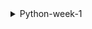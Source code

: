 <details>
 <summary> Python-week-1 </summary>
 ##Introduction to Python
* the introduction of using commands and how to navigate them
* learnt how to apply the syntax of python
  
Variables and Operators, data structure
  
* apply how to use different variables within python, such int, floats and decimal numbers
* got familier with the use of output variable to produce the task performed, such as normally used variable print()
* the application of true or false value, which is another variable in python
* data structures to asign mutliple variables
* the use of dictionaries by doing some exercises 
* the use of arithmetic operation to perform calculations
* the operators on strings, the use of operator to add two strings
* Completed some exercises to test myself how to narvigate with these different operators 
* got to learn about boolean values (True or False)

Lists, Sets, Dictionaries and Tuples
  
* learnt how lists are used to store multiple items in a single variable using square brackets [ ]
* A set is a collection which is unordered, unchangeable, and unindexed. they using 
* also got to do some exercises to test myself how to list items in a variable
* learnt about dictionaries on how they are constructed and applied using curly { }, and they have keys and values
* learnt about tuples how they are differentiated from sets and lists using different brackets, for tuples we use curly brackets ()

Methods that are used in python

* learnt how to use different methods such as
* remove() to remove from the list
* pop() to remove the specified index 
* del also remove specified index
* clear() emptied the list
* 
Control flow (if , elif and else statements)

* got to learn how if statements are constructed to check the condition
* got to learn of "elif" keyword which is used if previous conditions were not true
* also got to learn how "else" keyword function to catches anything that is catched by preeciding conditions
* accessing tuple by using indexing format

Loops 

* learnt how loops are used in python to execute statements
* With the while loop we can execute a set of statements as long as a condition is true
* with for loop i learnt that you can execute sets of statements
* With the continue statement we can stop the current iteration, and continue with the next
* With the break statement we can stop the loop even if the while condition is true
* the importance of using inreament while looping to avoid the loop continuing forever

Factorials

* learnt that the factorial represented by a exclamation mark after a number
* also that is equal to the product of that number, all the integers below it to one
* also learnt that is important to check the input
* factorial can be used to check the variable type

Functions 

* in python a function is defined using "def" keyword
* example: def my_function() 
* to call a function, use the functiopn name followed by parentheses
* The function body is indented and contains the code that performs the desired operation on the inputs, and the "return" keyword is used to specify the output
* a function may mutate a variable without returning anything
* Functions can take one or more arguments, and they may or may not return a value
* the special Python keyword "None" represents the absence of value, and it is the default return value for functions that do not explicitly return anything

Classes and Objects

* when we define a class, we use an uppercase letter fintor the class name, and we start defining all the functions and attributes inside the class definition
* we usually begin by creating a special function called the initialization function, or "init" function, which gets called every time an instance of the class is created
* almost everything in Python is an object, with its properties and methods
* a Class is like an object constructor, or a "blueprint" for creating objects

Int and Floats

* python automatically returns a float to accomodate non-whole numbers
* adding a float to an int or multiplying or using exponents

Alternative number types(Decimal, Booleans and Strings)

* if you pass a second argument as a number it will convert the first argument as a number, it will convert the first argument from thaat base to base 10.
* learnt that if you pass a second argument as a number, it will convert the first argument from that base 10. for instance "100" in base 2 is equal to 4 in base 10
* also got to know that the first argument must always be a string, even if want to convert it from different base
* this is done because there may be non-numeric characters in the string that are valid in some bases
* learnt that python has another class decimal that addresses some of the issues we saw with floats
* got to understand that floats are great they have floating point errors that can be problematic in certain situations, such as when dealing money.
* to use use decimal module, you need to import the decimal class and the getContext function at the top of your code
* the getContext function returns a context object that holds global settings for using decimal class.
* with deciaml class you can instatiate a decimal object with a number value, for instance decimal 1 devided by decimal 3 returns 0,3333 with four deciaml places
* You can also pass in a float, but be aware that the decimal module will try to exactly replicate the float with all its digits, which may lead to floating point errors
* python easily casts integers to booleans -1 is true and 0 is false, anything except 0 is true
* in fact anything except 0 is true, so even -1 amd imaginary 1 are true, but float 0 imaginary 0 are false
* string is true, anything other than an empty string is also true
* the only false string is an empty one, but be careful not to accidentally have a space in there
* we can also cast data structures to booleans, an empty list or dictionary is false
* python has numerous tools to analyze and construct strings, and one of the most useful is slicing
* slicing refers to taking a portion of a string and returning it

Formatting

* python has a few ways to create strings, including string concatenation and f-strings
* f-strings allows us to insert variable or expressions inside curly braces in a string
* we can also do rounding and number formatting with f-strings
* the format fuction is similar to f-strings and was used in vertions of python 3.6

Multiple-line strings

* python has a handy feature for creating multi-line strings by using triple quotes
* if we to include literal triple quotes in the string, we can escape them with backlash.
 
</details>
